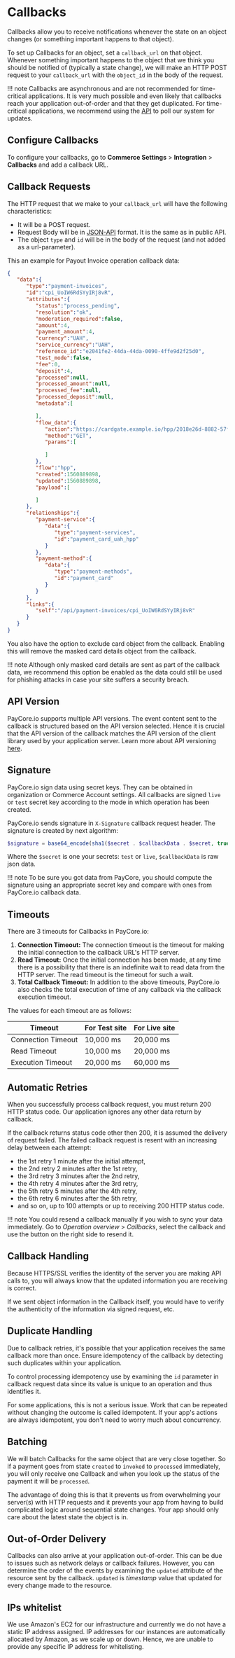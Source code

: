 # Callbacks

Callbacks allow you to receive notifications whenever the state on an object changes (or something important happens to that object).

To set up Callbacks for an object, set a  `callback_url`  on that object. Whenever something important happens to the object that we think you should be notified of (typically a state change), we will make an HTTP POST request to your  `callback_url`  with the  `object_id`  in the body of the request.

!!! note
    Callbacks are asynchronous and are not recommended for time-critical applications. It is very much possible and even likely that callbacks reach your application out-of-order and that they get duplicated. For time-critical applications, we recommend using the  [API](/integration/) to poll our system for updates.

## Configure Callbacks

To configure your callbacks, go to  **Commerce Settings**  >  **Integration**  >  **Callbacks** and add a callback URL.

## Callback Requests

The HTTP request that we make to your `callback_url` will have the following characteristics:

- It will be a POST request.
- Request Body will be in  [JSON-API](https://jsonapi.org/)  format. It is the same as in public API.
- The  object `type` and `id` will be in the body of the request (and not added as a url-parameter).

This an example for Payout Invoice operation callback data:

```json
{
   "data":{
      "type":"payment-invoices",
      "id":"cpi_UoIW6RdSYyIRj8vR",
      "attributes":{
         "status":"process_pending",
         "resolution":"ok",
         "moderation_required":false,
         "amount":4,
         "payment_amount":4,
         "currency":"UAH",
         "service_currency":"UAH",
         "reference_id":"e2041fe2-44da-44da-0090-4ffe9d2f25d0",
         "test_mode":false,
         "fee":0,
         "deposit":4,
         "processed":null,
         "processed_amount":null,
         "processed_fee":null,
         "processed_deposit":null,
         "metadata":[

         ],
         "flow_data":{
            "action":"https://cardgate.example.io/hpp/2018e26d-8882-57f6-9a91-ac2acfeedbe3",
            "method":"GET",
            "params":[

            ]
         },
         "flow":"hpp",
         "created":1560889898,
         "updated":1560889898,
         "payload":[

         ]
      },
      "relationships":{
         "payment-service":{
            "data":{
               "type":"payment-services",
               "id":"payment_card_uah_hpp"
            }
         },
         "payment-method":{
            "data":{
               "type":"payment-methods",
               "id":"payment_card"
            }
         }
      },
      "links":{
         "self":"/api/payment-invoices/cpi_UoIW6RdSYyIRj8vR"
      }
   }
}
```

You also have the option to exclude card object from the callback. Enabling this will remove the masked card details object from the callback.

!!! note
    Although only masked card details are sent as part of the callback data, we recommend this option be enabled as the data could still be used for phishing attacks in case your site suffers a security breach.

## API Version

PayCore.io supports multiple API versions. The event content sent to the callback is structured based on the API version selected. Hence it is crucial that the API version of the callback matches the API version of the client library used by your application server. Learn more about API versioning  [here](/integration/).

## Signature

PayСore.io sign data using secret keys. They can be obtained in organization or Commerce Account settings. All callbacks are signed `live` or `test` secret key according to the mode in which operation has been created.

PayСore.io sends signature in `X-Signature` callback request header. The signature is created by next algorithm:

```php tab="PHP"
$signature = base64_encode(sha1($secret . $callbackData . $secret, true));
```

Where the `$secret` is one your secrets: `test` or `live`, `$callbackData` is raw json data.

!!! note
      To be sure you got data from PayСore, you should compute the signature using an appropriate secret key and compare with ones from PayСore.io callback data.

## Timeouts

There are 3 timeouts for Callbacks in PayCore.io:

1. **Connection Timeout:**  The connection timeout is the timeout for making the initial connection to the callback URL's HTTP server.
2. **Read Timeout:**  Once the initial connection has been made, at any time there is a possibility that there is an indefinite wait to read data from the HTTP server. The read timeout is the timeout for such a wait.
3. **Total Callback Timeout:**  In addition to the above timeouts, PayCore.io also checks the total execution of time of any callback via the callback execution timeout.

The values for each timeout are as follows:

|Timeout            |For Test site|For Live site|
|-------------------|-------------|-------------|
|Connection Timeout |10,000 ms    |20,000 ms    |
|Read Timeout       |10,000 ms    |20,000 ms    |
|Execution Timeout  |20,000 ms    |60,000 ms    |

## Automatic Retries

When you successfully process callback request, you must return 200 HTTP status code. Our application ignores any other data return by callback.

If the callback returns status code other then 200, it is assumed the delivery of request failed. The failed callback request is resent with an increasing delay between each attempt:

- the 1st retry 1 minute after the initial attempt,
- the 2nd retry 2 minutes after the 1st retry,
- the 3rd retry 3 minutes after the 2nd retry,
- the 4th retry 4 minutes after the 3rd retry,
- the 5th retry 5 minutes after the 4th retry,
- the 6th retry 6 minutes after the 5th retry,
- and so on, up to 100 attempts or up to receiving 200 HTTP status code.

!!! note
   You could resend a callback manually if you wish to sync your data immediately. Go to *Operation overview* > *Callbacks*, select the callback and use the button on the right side to resend it.

## Callback Handling

Because HTTPS/SSL verifies the identity of the server you are making API calls to, you will always know that the updated information you are receiving is correct.

If we sent object information in the Callback itself, you would have to verify the authenticity of the information via signed request, etc.

## Duplicate Handling

Due to callback retries, it's possible that your application receives the same callback more than once. Ensure idempotency of the callback by detecting such duplicates within your application.

To control processing idempotency use by examining the  `id`  parameter in callback request data since its value is unique to an operation and thus identifies it.

For some applications, this is not a serious issue. Work that can be repeated without changing the outcome is called idempotent. If your app's actions are always idempotent, you don't need to worry much about concurrency.

## Batching

We will batch Callbacks for the same object that are very close together. So if a payment goes from state `created` to `invoked` to `processed` immediately, you will only receive one Callback and when you look up the status of the payment it will be `processed`.

The advantage of doing this is that it prevents us from overwhelming your server(s) with HTTP requests and it prevents your app from having to build complicated logic around sequential state changes. Your app should only care about the latest state the object is in.

## Out-of-Order Delivery

Callbacks can also arrive at your application out-of-order. This can be due to issues such as network delays or callback failures. However, you can determine the order of the events by examining the  `updated`  attribute of the resource sent by the callback.  `updated`  is _timestamp_ value that updated for every change made to the resource.

## IPs whitelist

We use Amazon's EC2 for our infrastructure and currently we do not have a static IP address assigned. IP addresses for our instances are automatically allocated by Amazon, as we scale up or down. Hence, we are unable to provide any specific IP address for whitelisting.
